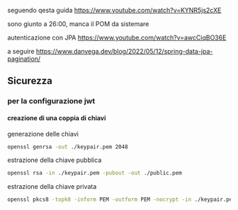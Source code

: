 seguendo qesta guida
https://www.youtube.com/watch?v=KYNR5js2cXE

sono giunto a 26:00, manca il POM da sistemare

autenticazione con JPA
https://www.youtube.com/watch?v=awcCiqBO36E


a seguire
https://www.danvega.dev/blog/2022/05/12/spring-data-jpa-pagination/


## Sicurezza
### per la configurazione jwt
#### creazione di una coppia di chiavi

generazione delle chiavi
```bash
openssl genrsa -out ./keypair.pem 2048
```

estrazione della chiave pubblica
```bash
openssl rsa -in ./keypair.pem -pubout -out ./public.pem
```

estrazione della chiave privata
```bash
openssl pkcs8 -topk8 -inform PEM -outform PEM -nocrypt -in ./keypair.pem -out ./private.pem
```

